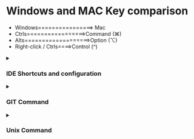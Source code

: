 
# Windows and MAC Key comparison
- Windows================> Mac
- Ctrls=================>Command (⌘)
- Alts===================>Option (⌥)
- Right-click / Ctrls====>Control (^)

<details><summary>
  
###  IDE Shortcuts and configuration
</summary>

- File Search ----> Shift+Shfit
- Method/Variable Search---> wk(cmd+F12)
- Go to Implementation of method---> cmd+alt/option+B
- Go to previous or next visited file/line--->cmd+[ or cmd+]
- Go to Line Number -----> cmd+L
- Move caret to start and end of block----> cmd+alt/option+[ or ]
- Format code ------> cmd+alt/option+L
- Find String -------> cmd+shift+F
  


  
  
  ```
#### Intellij

- By default in intellij code completion is case sensitive to disable it go to setting-> Editor->General->code completion untick match case.
- Generally if code completion configuration is case sensitive,all annotation or class, method will not appears in auto suggestion if you do not type name correctly

```
  File Location                       ctrl+Alt+F12
  Search Everywhere                   double shift
  Remove unused import ->             ctr+alt+o
  To format code ->                   ctrl+Alt+L
  To Delete a Line                    ctr+Y
  To Run Application                  shift+F10
  To Delete Current Line --------->   Ctrl+Y
  To Duplicate Current Line ------>   Ctrl+D 
  Redo Operation            ------>   Ctrl+Shift+Z
  Quick Search(Stiring)     ------>   Ctrl+Shift+F
  To Organize Imports       ------>   Ctrl+Alt+O
  To check references       ------>   Alt+F7
  To navigate/go to impl class --->   Ctrl+Alt+B
  Current File path        ------->   Ctrl+Alt+F12
  
```
</details>



<details><summary>
  
###  GIT  Command
</summary>



</details>

<details><summary>

###  Unix Command
</summary>

```
hff
sfdsf
fsdf
dfdsf
```

</details>
